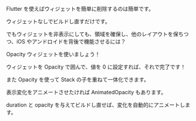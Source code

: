 Flutter を使えばウィジェットを簡単に削除するのは簡単です。

ウィジェットなしでビルドし直すだけです。

でもウィジェットを非表示にしても、領域を確保し、他のレイアウトを保ちつつ、iOS やアンドロイドを背後で機能させるには？

Opacity ウィジェットを使いましょう！

ウィジェットを Opacity で囲んで、値を 0 に設定すれば、それで完了です！

また Opacity を使って Stack の子を重ねて一体化できます。

表示変化をアニメートさせたければ AnimatedOpacity もあります。

duration と opacity を与えてビルドし直せば、変化を自動的にアニメートします。
